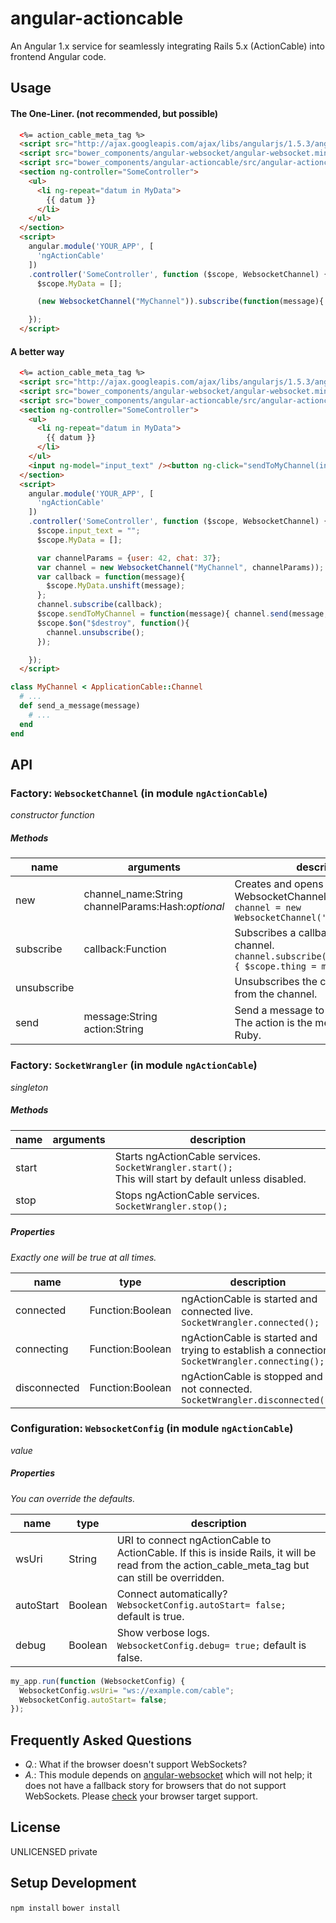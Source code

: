 # angular-actioncable
An Angular 1.x service for seamlessly integrating Rails 5.x (ActionCable) into frontend Angular code.

## Usage

#### The One-Liner. (not recommended, but possible)

```html
  <%= action_cable_meta_tag %>
  <script src="http://ajax.googleapis.com/ajax/libs/angularjs/1.5.3/angular.min.js"></script>
  <script src="bower_components/angular-websocket/angular-websocket.min.js"></script>
  <script src="bower_components/angular-actioncable/src/angular-actioncable.js"></script>
  <section ng-controller="SomeController">
    <ul>
      <li ng-repeat="datum in MyData">
        {{ datum }}
      </li>
    </ul>
  </section>
  <script>
    angular.module('YOUR_APP', [
      'ngActionCable'
    ])
    .controller('SomeController', function ($scope, WebsocketChannel) {
      $scope.MyData = [];

      (new WebsocketChannel("MyChannel")).subscribe(function(message){ $scope.MyData.unshift(message) })

    });
  </script>
```

#### A better way

```html
  <%= action_cable_meta_tag %>
  <script src="http://ajax.googleapis.com/ajax/libs/angularjs/1.5.3/angular.min.js"></script>
  <script src="bower_components/angular-websocket/angular-websocket.min.js"></script>
  <script src="bower_components/angular-actioncable/src/angular-actioncable.js"></script>
  <section ng-controller="SomeController">
    <ul>
      <li ng-repeat="datum in MyData">
        {{ datum }}
      </li>
    </ul>
    <input ng-model="input_text" /><button ng-click="sendToMyChannel(input_text)">Send</button>
  </section>
  <script>
    angular.module('YOUR_APP', [
      'ngActionCable'
    ])
    .controller('SomeController', function ($scope, WebsocketChannel) {
      $scope.input_text = "";
      $scope.MyData = [];

      var channelParams = {user: 42, chat: 37};
      var channel = new WebsocketChannel("MyChannel", channelParams));
      var callback = function(message){
        $scope.MyData.unshift(message);
      };
      channel.subscribe(callback);
      $scope.sendToMyChannel = function(message){ channel.send(message, 'send_a_message') };
      $scope.$on("$destroy", function(){
        channel.unsubscribe();
      });

    });
  </script>
```

```ruby
class MyChannel < ApplicationCable::Channel
  # ...
  def send_a_message(message)
    # ...
  end
end
```

## API

### Factory: `WebsocketChannel` (in module `ngActionCable`)

_constructor function_

##### Methods
name        | arguments                                              | description
------------|--------------------------------------------------------|--------------------------------------------
new         | channel_name:String<br />channelParams:Hash:_optional_ | Creates and opens a WebsocketChannel instance. `var channel = new WebsocketChannel('MyChannel');`
subscribe   | callback:Function                                      | Subscribes a callback function to the channel. `channel.subscribe(function(message){ $scope.thing = message });`
unsubscribe |                                                        | Unsubscribes the callback function from the channel.
send        | message:String<br />action:String                      | Send a message to an action in Rails. The action is the method name in Ruby.

### Factory: `SocketWrangler` (in module `ngActionCable`)

_singleton_

##### Methods
name        | arguments                                              | description
------------|--------------------------------------------------------|--------------------------------------------
start       |                                                        | Starts ngActionCable services. `SocketWrangler.start();`<br />This will start by default unless disabled.
stop        |                                                        | Stops ngActionCable services. `SocketWrangler.stop();`

##### Properties

_Exactly one will be true at all times._

name             | type              | description
-----------------|-------------------|------------
connected        | Function:Boolean  | ngActionCable is started and connected live. `SocketWrangler.connected();`
connecting       | Function:Boolean  | ngActionCable is started and trying to establish a connection. `SocketWrangler.connecting();`
disconnected     | Function:Boolean  | ngActionCable is stopped and not connected. `SocketWrangler.disconnected();`

### Configuration: `WebsocketConfig` (in module `ngActionCable`)

_value_

##### Properties

_You can override the defaults._

name      | type    | description
----------|---------|------------
wsUri     | String  | URI to connect ngActionCable to ActionCable.  If this is inside Rails, it will be read from the action_cable_meta_tag but can still be overridden.
autoStart | Boolean | Connect automatically? `WebsocketConfig.autoStart= false;` default is true.
debug     | Boolean | Show verbose logs. `WebsocketConfig.debug= true;` default is false.

```javascript
my_app.run(function (WebsocketConfig) {
  WebsocketConfig.wsUri= "ws://example.com/cable";
  WebsocketConfig.autoStart= false;
});
```

## Frequently Asked Questions

 * *Q.*: What if the browser doesn't support WebSockets?
 * *A.*: This module depends on [angular-websocket](https://github.com/AngularClass/angular-websocket) which will not help; it does not have a fallback story for browsers that do not support WebSockets. Please [check](http://caniuse.com/#feat=websockets) your browser target support.

## License
UNLICENSED private


## Setup Development
`npm install`
`bower install`
